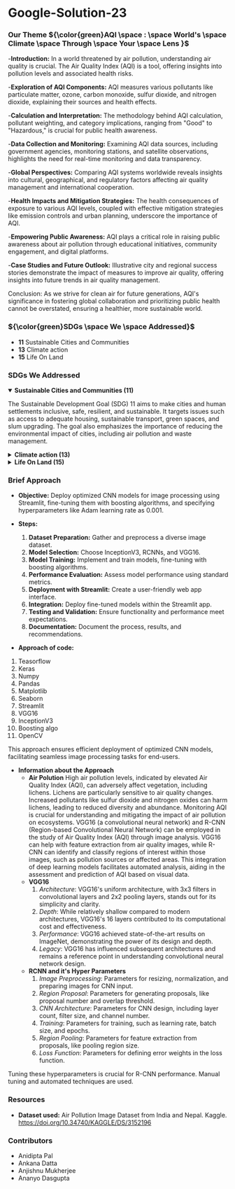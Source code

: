 # Google-Solution-23

### Our Theme ${\color{green}AQI \space : \space World's \space Climate \space Through \space Your \space Lens }$
-**Introduction:**
In a world threatened by air pollution, understanding air quality is crucial. The Air Quality Index (AQI) is a tool, offering insights into pollution levels and associated health risks.

-**Exploration of AQI Components:**
AQI measures various pollutants like particulate matter, ozone, carbon monoxide, sulfur dioxide, and nitrogen dioxide, explaining their sources and health effects.

-**Calculation and Interpretation:**
The methodology behind AQI calculation, pollutant weighting, and category implications, ranging from "Good" to "Hazardous," is crucial for public health awareness.

-**Data Collection and Monitoring:**
Examining AQI data sources, including government agencies, monitoring stations, and satellite observations, highlights the need for real-time monitoring and data transparency.

-**Global Perspectives:**
Comparing AQI systems worldwide reveals insights into cultural, geographical, and regulatory factors affecting air quality management and international cooperation.

-**Health Impacts and Mitigation Strategies:**
The health consequences of exposure to various AQI levels, coupled with effective mitigation strategies like emission controls and urban planning, underscore the importance of AQI.

-**Empowering Public Awareness:**
AQI plays a critical role in raising public awareness about air pollution through educational initiatives, community engagement, and digital platforms.

-**Case Studies and Future Outlook:**
Illustrative city and regional success stories demonstrate the impact of measures to improve air quality, offering insights into future trends in air quality management.

Conclusion:
As we strive for clean air for future generations, AQI's significance in fostering global collaboration and prioritizing public health cannot be overstated, ensuring a healthier, more sustainable world.

### ${\color{green}SDGs \space We \space Addressed}$
- **11** Sustainable Cities and Communities
- **13** Climate action
- **15** Life On Land
 
### SDGs We Addressed
<details open><summary><b>Sustainable Cities and Communities (11)</b></summary>
  
The Sustainable Development Goal (SDG) 11 aims to make cities and human settlements inclusive, safe, resilient, and sustainable. It targets issues such as access to adequate housing, sustainable transport, green spaces, and slum upgrading. The goal also emphasizes the importance of reducing the environmental impact of cities, including air pollution and waste management. 
</details>
<details><summary><b>Climate action (13)</b></summary>
  SDG 13 focuses on urgent action to combat climate change and its impacts. It emphasizes the need for countries to strengthen resilience and adaptive capacity to climate-related disasters. This goal also highlights the importance of integrating climate change measures into national policies, strategies, and planning.
</details>
<details><summary><b>Life On Land (15)</b></summary>
  SDG 15, Life on Land, aims to protect, restore, and promote sustainable use of terrestrial ecosystems, emphasizing the importance of biodiversity conservation and combating land degradation.
In our project, we leverage image processing technology to monitor and assess the impact of human activities on terrestrial ecosystems, aligning with SDG 15's goals of sustainable land use and biodiversity preservation.
</details>

### Brief Approach
- **Objective:** Deploy optimized CNN models for image processing using Streamlit, fine-tuning them with boosting algorithms, and specifying hyperparameters like Adam learning rate as 0.001.

- **Steps:**
  1. **Dataset Preparation:** Gather and preprocess a diverse image dataset.
  2. **Model Selection:** Choose InceptionV3, RCNNs, and VGG16.
  3. **Model Training:** Implement and train models, fine-tuning with boosting algorithms.
  4. **Performance Evaluation:** Assess model performance using standard metrics.
  5. **Deployment with Streamlit:** Create a user-friendly web app interface.
  6. **Integration:** Deploy fine-tuned models within the Streamlit app.
  7. **Testing and Validation:** Ensure functionality and performance meet expectations.
  8. **Documentation:** Document the process, results, and recommendations.
</details>

 - **Approach of code:**

  1. Teasorflow 
  2.  Keras
  3. Numpy
  4. Pandas
  5. Matplotlib
  6. Seaborn
  7. Streamlit
  8. VGG16
  9. InceptionV3
  10. Boosting algo
  11. OpenCV

This approach ensures efficient deployment of optimized CNN models, facilitating seamless image processing tasks for end-users.
- **Information about the Approach**
  - **Air Polution**
     High air pollution levels, indicated by elevated Air Quality Index (AQI), can adversely affect vegetation, including lichens. Lichens are particularly sensitive to air quality changes. Increased pollutants like sulfur dioxide and nitrogen oxides can harm lichens, leading to reduced diversity and abundance. Monitoring AQI is crucial for understanding and mitigating the impact of air pollution on ecosystems. 
VGG16 (a convolutional neural network) and R-CNN (Region-based Convolutional Neural Network) can be employed in the study of Air Quality Index (AQI) through image analysis. VGG16 can help with feature extraction from air quality images, while R-CNN can identify and classify regions of interest within those images, such as pollution sources or affected areas. This integration of deep learning models facilitates automated analysis, aiding in the assessment and prediction of AQI based on visual data.
  - **VGG16**
    1. *Architecture*: VGG16's uniform architecture, with 3x3 filters in convolutional layers and 2x2 pooling layers, stands out for its simplicity and clarity.
    2. *Depth*: While relatively shallow compared to modern architectures, VGG16's 16 layers contributed to its computational cost and effectiveness.
    3. *Performance*: VGG16 achieved state-of-the-art results on ImageNet, demonstrating the power of its design and depth.
    4. *Legacy*: VGG16 has influenced subsequent architectures and remains a reference point in understanding convolutional neural network design.
  - **RCNN and it's Hyper Parameters**
     1.	 *Image Preprocessing*: Parameters for resizing, normalization, and preparing images for CNN input.
     2.	 *Region Proposal*: Parameters for generating proposals, like proposal number and overlap threshold.
     3.	 *CNN Architecture*: Parameters for CNN design, including layer count, filter size, and channel number.
     4.	 *Training*: Parameters for training, such as learning rate, batch size, and epochs.
     5.  *Region Pooling*: Parameters for feature extraction from proposals, like pooling region size.
     6.	 *Loss Function*: Parameters for defining error weights in the loss function.

Tuning these hyperparameters is crucial for R-CNN performance. Manual tuning and automated techniques are used.
   
     

### Resources
* **Dataset used:** Air Pollution Image Dataset from India and Nepal. 
Kaggle. https://doi.org/10.34740/KAGGLE/DS/3152196

### Contributors
- Anidipta Pal
- Ankana Datta
- Anjishnu Mukherjee
- Ananyo Dasgupta
